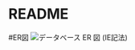 # README

#ER図
![データベース ER 図 (IE記法)](https://user-images.githubusercontent.com/67144675/88136273-d6546c00-cc23-11ea-99d4-25df08fecb93.png)